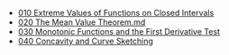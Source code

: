- [010 Extreme Values of Functions on Closed Intervals](/010-Calculus/040-Applications-of-Derivatives/010-Extreme-Values-of-Functions-on-Closed-Intervals.md)
- [020 The Mean Value Theorem.md](/010-Calculus/040-Applications-of-Derivatives/020-The-Mean-Value-Theorem.md)
- [030 Monotonic Functions and the First Derivative Test](/010-Calculus/040-Applications-of-Derivatives/030-Monotonic-Functions-and-the-First-Derivative-Test.md)
- [040 Concavity and Curve Sketching](/010-Calculus/040-Applications-of-Derivatives/040-Concavity-and-Curve-Sketching.md)
